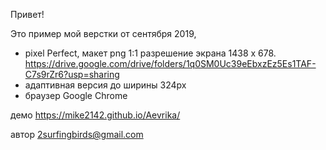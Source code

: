 Привет!

Это пример мой верстки от сентября 2019,
- pixel Perfect, макет png 1:1 разрешение экрана 1438 x 678.
https://drive.google.com/drive/folders/1q0SM0Uc39eEbxzEz5Es1TAF-C7s9rZr6?usp=sharing
- адаптивная версия до ширины 324px
- браузер Google Chrome

демо https://mike2142.github.io/Aevrika/

автор 2surfingbirds@gmail.com
